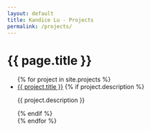 ```yaml
---
layout: default
title: Kandice Lu - Projects
permalink: /projects/
---
```


<h1>{{ page.title }}</h1>

<ul class="list-group">
{% for project in site.projects %}
  <li class="list-group-item">
    <a href="{{ project.url | relative_url }}">{{ project.title }}</a>
    {% if project.description %}
      <p class="mb-0 text-muted">{{ project.description }}</p>
    {% endif %}
  </li>
{% endfor %}
</ul>
